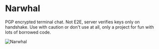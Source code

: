 # Narwhal

PGP encrypted terminal chat. Not E2E, server verifies keys only on handshake. Use with caution or don't use at all, only a project for fun with lots of borrowed code. 

![Narwhal](https://media.giphy.com/media/vWO8F4Z6IDqp94yZiD/giphy.gif)